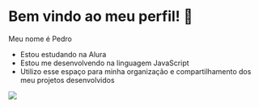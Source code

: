 # Bem vindo ao meu perfil! 🤍
Meu nome é Pedro

- Estou estudando na Alura
- Estou me desenvolvendo na linguagem JavaScript
- Utilizo esse espaço para minha organização e compartilhamento dos meu projetos desenvolvidos

![](https://tenor.com/pt-BR/view/plink-cat-plink-cat-gif-1794292671885121408)
